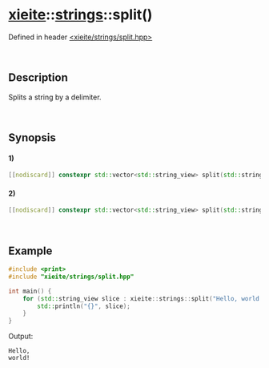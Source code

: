# [xieite](../../xieite.md)\:\:[strings](../../strings.md)\:\:split\(\)
Defined in header [<xieite/strings/split.hpp>](../../../include/xieite/strings/split.hpp)

&nbsp;

## Description
Splits a string by a delimiter.

&nbsp;

## Synopsis
#### 1)
```cpp
[[nodiscard]] constexpr std::vector<std::string_view> split(std::string_view string, std::string_view delimiter, bool discardEmpty = false) noexcept;
```
#### 2)
```cpp
[[nodiscard]] constexpr std::vector<std::string_view> split(std::string_view string, char delimiter, bool discardEmpty = false) noexcept;
```

&nbsp;

## Example
```cpp
#include <print>
#include "xieite/strings/split.hpp"

int main() {
    for (std::string_view slice : xieite::strings::split("Hello, world!", ' ')) {
        std::println("{}", slice);
    }
}
```
Output:
```
Hello,
world!
```
